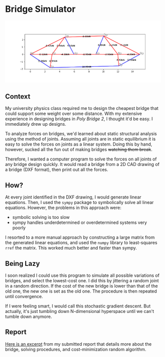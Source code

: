 # Bridge Simulator

![image](/bridge.png)

## Context

My university physics class required me to design the cheapest bridge that could support some weight over some distance. With my extensive experience in designing bridges in *Poly Bridge 2*, I thought it'd be easy. I immediately drew up designs.

To analyze forces on bridges, we'd learned about static structural analysis using the method of joints. Assuming all joints are in static equilibrium it is easy to solve the forces on joints as a linear system. Doing this by hand, however, sucked all the fun out of making bridges ~~watching them break~~. 

Therefore, I wanted a computer program to solve the forces on all joints of any bridge design quickly. It would read a bridge from a 2D CAD drawing of a bridge (DXF format), then print out all the forces.

## How?

At every joint identified in the DXF drawing, I would generate linear equations. Then, I used the `sympy` package to symbolically solve all linear equations. However, the problems in this approach were:
 - symbolic solving is too slow
 - sympy handles underdetermined or overdetermined systems very poorly

I resorted to a more manual approach by constructing a large matrix from the generated linear equations, and used the `numpy` library to least-squares `rref` the matrix. This worked much better and faster than sympy.

## Being Lazy

I soon realized I could use this program to simulate all possible variations of bridges, and select the lowest-cost one. I did this by jittering a random joint in a random direction. If the cost of the new bridge is lower than that of the old one, the new one is set as the old one. The procedure is then repeated until convergence.

If I were feeling smart, I would call this stochastic gradient descent. But actually, it's just tumbling down N-dimensional hyperspace until we can't tumble down anymore. 


## Report

[Here is an excerpt](/report.pdf) from my submitted report that details more about the bridge, solving procedures, and cost-minimization random algorithm.

